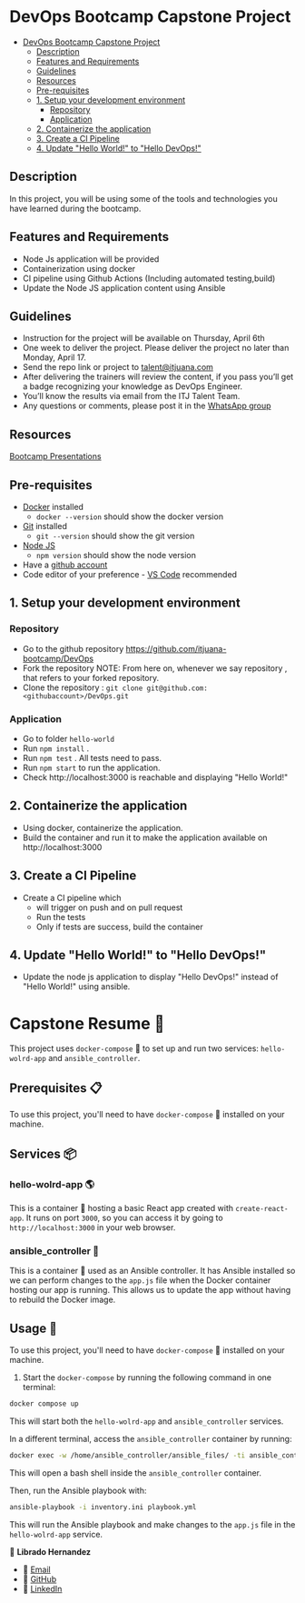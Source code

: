 # DevOps Bootcamp Capstone Project
- [DevOps Bootcamp Capstone Project](#devops-bootcamp-capstone-project)
  - [Description](#description)
  - [Features and Requirements](#features-and-requirements)
  - [Guidelines](#guidelines)
  - [Resources](#resources)
  - [Pre-requisites](#pre-requisites)
  - [1. Setup your development environment](#1-setup-your-development-environment)
    - [Repository](#repository)
    - [Application](#application)
  - [2. Containerize the application](#2-containerize-the-application)
  - [3. Create a CI Pipeline](#3-create-a-ci-pipeline)
  - [4. Update "Hello World!" to "Hello DevOps!"](#4-update-hello-world-to-hello-devops)

## Description
In this project, you will be using some of the tools and technologies you have learned during the bootcamp.

## Features and Requirements
- Node Js application will be provided
- Containerization using docker
- CI pipeline using Github Actions (Including automated testing,build)
- Update the Node JS application content using Ansible

## Guidelines
- Instruction for the project will be available on Thursday, April 6th
- One week to deliver the project. Please deliver the project no later than Monday, April 17.
- Send the repo link or project to talent@itjuana.com
- After delivering the trainers will review the content, if you pass you’ll get a badge recognizing your knowledge as DevOps Engineer.
- You’ll know the results via email from the ITJ Talent Team.
- Any questions or comments, please post it in the [WhatsApp group](https://chat.whatsapp.com/KiirrKYAJ3SINrDn1pLZ7C)

## Resources
[Bootcamp Presentations](https://github.com/itjuana-bootcamp/DevOps/tree/main/Presentations)

## Pre-requisites

* [Docker](https://docs.docker.com/desktop/) installed
  * `docker --version` should show the docker version
* [Git](https://github.com/git-guides/install-git) installed
  * `git --version` should show the git version
* [Node JS](https://nodejs.org/en/download/package-manager/)
  * `npm version` should show the node version
* Have a [github account](https://github.com/join)
* Code editor of your preference - [VS Code](https://code.visualstudio.com/download) recommended

## 1. Setup your development environment

### Repository
- Go to the github repository https://github.com/itjuana-bootcamp/DevOps
- Fork the repository
NOTE: From here on, whenever we say repository , that refers to your forked repository.
- Clone the repository : `git clone git@github.com:<githubaccount>/DevOps.git`

### Application
- Go to folder `hello-world`
- Run `npm install` .
- Run `npm test` . All tests need to pass.
- Run `npm start` to run the application.
- Check http://localhost:3000 is reachable and displaying "Hello World!"

## 2. Containerize the application
- Using docker, containerize the application.
- Build the container and run it to make the application available on http://localhost:3000

## 3. Create a CI Pipeline 
- Create a CI pipeline which 
     - will trigger on push and on pull request
     - Run the tests
     - Only if tests are success, build the container

## 4. Update "Hello World!" to "Hello DevOps!"
- Update the node js application to display "Hello DevOps!" instead of "Hello World!" using ansible.



# Capstone Resume 🚀

This project uses `docker-compose` 🐳 to set up and run two services: `hello-wolrd-app` and `ansible_controller`.

## Prerequisites 📋

To use this project, you'll need to have `docker-compose` 🐳 installed on your machine.

## Services 📦

### hello-wolrd-app 🌎
This is a container 🐳 hosting a basic React app created with `create-react-app`. It runs on port `3000`, so you can access it by going to `http://localhost:3000` in your web browser.

### ansible_controller 🤖
This is a container 🐳 used as an Ansible controller. It has Ansible installed so we can perform changes to the `app.js` file when the Docker container hosting our app is running. This allows us to update the app without having to rebuild the Docker image.

## Usage 🔧

To use this project, you'll need to have `docker-compose` 🐳 installed on your machine.

1. Start the `docker-compose` by running the following command in one terminal:
```sh
docker compose up 
```

This will start both the `hello-wolrd-app` and `ansible_controller` services.

In a different terminal, access the `ansible_controller` container by running:

```sh
docker exec -w /home/ansible_controller/ansible_files/ -ti ansible_controller bash
```
This will open a bash shell inside the `ansible_controller` container.

Then, run the Ansible playbook with:
```sh
ansible-playbook -i inventory.ini playbook.yml
```
This will run the Ansible playbook and make changes to the `app.js` file in the `hello-wolrd-app` service.

👤 **Librado Hernandez**

- 📧 [Email](mailto:librado.cruzmx@gmail.com)
- 🔗 [GitHub](https://github.com/libradito)
- 💼 [LinkedIn](https://www.linkedin.com/in/librado-dev/)